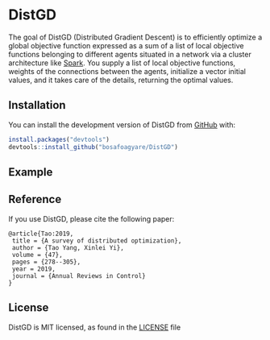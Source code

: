 
<!-- README.md is generated from README.Rmd. Please edit that file -->

# DistGD

<!-- badges: start -->
<!-- badges: end -->

The goal of DistGD (Distributed Gradient Descent) is to efficiently
optimize a global objective function expressed as a sum of a list of
local objective functions belonging to different agents situated in a
network via a cluster architecture like
[Spark](https://spark.apache.org/). You supply a list of local objective
functions, weights of the connections between the agents, initialize a
vector initial values, and it takes care of the details, returning the
optimal values.

## Installation

You can install the development version of DistGD from
[GitHub](https://github.com/bosafoagyare/DistGD/) with:

``` r
install.packages("devtools")
devtools::install_github("bosafoagyare/DistGD")
```

## Example

## Reference

If you use DistGD, please cite the following paper:

    @article{Tao:2019,
     title = {A survey of distributed optimization},
     author = {Tao Yang, Xinlei Yi},
     volume = {47},
     pages = {278--305},
     year = 2019,
     journal = {Annual Reviews in Control}
    }

## License

DistGD is MIT licensed, as found in the [LICENSE](LICENSE) file
